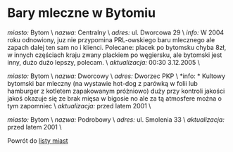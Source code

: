 # Bary mleczne w Bytomiu





*miasto:*  Bytom    \\
*nazwa:*  Centralny   \\
*adres:*  ul. Dworcowa 29   \\
*info:*  W 2004 roku odnowiony, juz nie przypomina PRL-owskiego baru mlecznego ale zapach dalej ten sam no i klienci. Polecane: placek po bytomsku chyba 8zł, w innych częściach kraju zwany plackiem po węgiersku, ale bytomski jest inny, dużo dużo lepszy, polecam. \\
*aktualizacja:* 00:30  3.12.2005 \\



*miasto:*  Bytom    \\
*nazwa:*  Dworcowy   \\
*adres:*  Dworzec PKP   \\
*info: *  Kultowy bytomski bar mleczny (na wystawie hot-dog z parówką w folii lub hamburger z kotletem zapakowanym próżniowo) duży przy kontroli jakości jakoś okazuje się ze brak mięsa w bigosie no ale za tą atmosfere można o tym zapomniec \\
*aktualizacja:* przed latem 2001 \\



*miasto:*  Bytom    \\
*nazwa:*  Podrobowy   \\
*adres:*  ul. Smolenia 33   \\
*aktualizacja:* przed latem 2001 \\


Powrót do [listy miast](/bary_mleczne)


